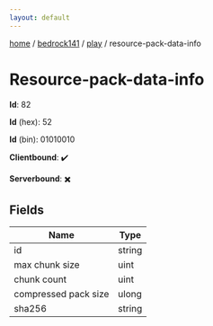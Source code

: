 ```yaml
---
layout: default
---
```


[home](/)  /  [bedrock141](/protocol/bedrock141)  /  [play](/protocol/bedrock141/play)  /  resource-pack-data-info

# Resource-pack-data-info

**Id**: 82

**Id** (hex): 52

**Id** (bin): 01010010

**Clientbound**: ✔️

**Serverbound**: ✖️

## Fields

Name | Type
---|---
id | string
max chunk size | uint
chunk count | uint
compressed pack size | ulong
sha256 | string

